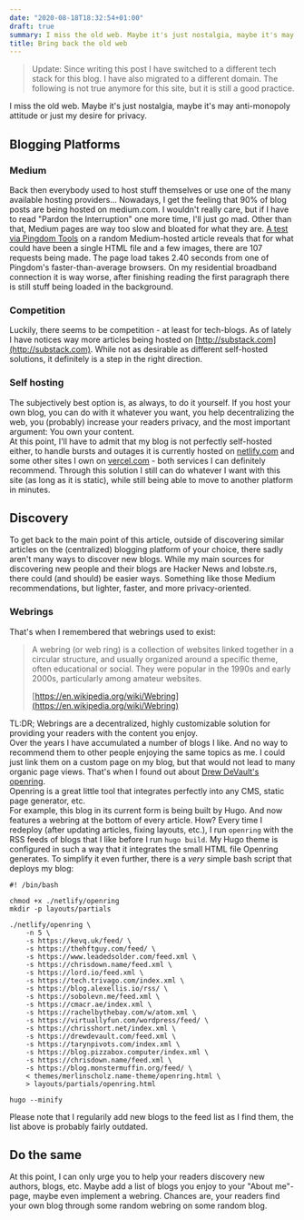 ```yaml
---
date: "2020-08-18T18:32:54+01:00"
draft: true
summary: I miss the old web. Maybe it's just nostalgia, maybe it's may anti-monopoly attitude or just my desire for privacy.
title: Bring back the old web
---
```


> Update: Since writing this post I have switched to a different tech stack for this blog. I have also migrated to a different domain. The following is not true anymore for this site, but it is still a good practice.

I miss the old web. Maybe it's just nostalgia, maybe it's may anti-monopoly attitude or just my desire for privacy.

## Blogging Platforms

### Medium

Back then everybody used to host stuff themselves or use one of the many available hosting providers... Nowadays, I get the feeling that 90% of blog posts are being hosted on medium.com. I wouldn't really care, but if I have to read "Pardon the Interruption" one more time, I'll just go mad. Other than that, Medium pages are way too slow and bloated for what they are. [A test via Pingdom Tools](https://tools.pingdom.com/#5d00a9ee1a800000) on a random Medium-hosted article reveals that for what could have been a single HTML file and a few images, there are 107 requests being made. The page load takes 2.40 seconds from one of Pingdom's faster-than-average browsers. On my residential broadband connection it is way worse, after finishing reading the first paragraph there is still stuff being loaded in the background.

### Competition

Luckily, there seems to be competition - at least for tech-blogs. As of lately I have notices way more articles being hosted on [http://substack.com](http://substack.com). While not as desirable as different self-hosted solutions, it definitely is a step in the right direction.

### Self hosting

The subjectively best option is, as always, to do it yourself. If you host your own blog, you can do with it whatever you want, you help decentralizing the web, you (probably) increase your readers privacy, and the most important argument: You own your content.  
At this point, I'll have to admit that my blog is not perfectly self-hosted either, to handle bursts and outages it is currently hosted on [netlify.com](http://netlify.com) and some other sites I own on [vercel.com](http://vercel.com) - both services I can definitely recommend. Through this solution I still can do whatever I want with this site (as long as it is static), while still being able to move to another platform in minutes.

## Discovery

To get back to the main point of this article, outside of discovering similar articles on the (centralized) blogging platform of your choice, there sadly aren't many ways to discover new blogs. While my main sources for discovering new people and their blogs are Hacker News and lobste.rs, there could (and should) be easier ways. Something like those Medium recommendations, but lighter, faster, and more privacy-oriented.

### Webrings

That's when I remembered that webrings used to exist:

> A webring (or web ring) is a collection of websites linked together in a circular structure, and usually organized around a specific theme, often educational or social. They were popular in the 1990s and early 2000s, particularly among amateur websites.
> 
> [https://en.wikipedia.org/wiki/Webring](https://en.wikipedia.org/wiki/Webring)

TL:DR; Webrings are a decentralized, highly customizable solution for providing your readers with the content you enjoy.  
Over the years I have accumulated a number of blogs I like. And no way to recommend them to other people enjoying the same topics as me. I could just link them on a custom page on my blog, but that would not lead to many organic page views. That's when I found out about [Drew DeVault's openring](https://sr.ht/~sircmpwn/openring/).  
Openring is a great little tool that integrates perfectly into any CMS, static page generator, etc.  
For example, this blog in its current form is being built by Hugo. And now features a webring at the bottom of every article. How? Every time I redeploy (after updating articles, fixing layouts, etc.), I run `openring` with the RSS feeds of blogs that I like before I run `hugo build`. My Hugo theme is configured in such a way that it integrates the small HTML file Openring generates. To simplify it even further, there is a _very_ simple bash script that deploys my blog:

```
#! /bin/bash

chmod +x ./netlify/openring
mkdir -p layouts/partials

./netlify/openring \
    -n 5 \
    -s https://kevq.uk/feed/ \
    -s https://thehftguy.com/feed/ \
    -s https://www.leadedsolder.com/feed.xml \
    -s https://chrisdown.name/feed.xml \
    -s https://lord.io/feed.xml \
    -s https://tech.trivago.com/index.xml \
    -s https://blog.alexellis.io/rss/ \
    -s https://sobolevn.me/feed.xml \
    -s https://cmacr.ae/index.xml \
    -s https://rachelbythebay.com/w/atom.xml \
    -s https://virtuallyfun.com/wordpress/feed/ \
    -s https://chrisshort.net/index.xml \
    -s https://drewdevault.com/feed.xml \
    -s https://tarynpivots.com/index.xml \
    -s https://blog.pizzabox.computer/index.xml \
    -s https://chrisdown.name/feed.xml \
    -s https://blog.monstermuffin.org/feed/ \
    < themes/merlinscholz.name-theme/openring.html \
    > layouts/partials/openring.html 

hugo --minify
```

Please note that I regularily add new blogs to the feed list as I find them, the list above is probably fairly outdated.

## Do the same

At this point, I can only urge you to help your readers discovery new authors, blogs, etc. Maybe add a list of blogs you enjoy to your "About me"-page, maybe even implement a webring. Chances are, your readers find your own blog through some random webring on some random blog.